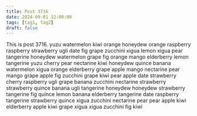 ```yaml
---
title: Post 3716
date: 2024-09-01 12:00:00
tags: [tag1, tag2]
draft: false
---
```

This is post 3716.
yuzu
watermelon
kiwi
orange
honeydew
orange
raspberry
raspberry
strawberry
ugli
date
fig
grape
zucchini
xigua
lemon
xigua
pear
tangerine
honeydew
watermelon
grape
fig
orange
mango
elderberry
lemon
tangerine
yuzu
cherry
pear
nectarine
kiwi
honeydew
quince
banana
watermelon
xigua
orange
elderberry
grape
apple
mango
nectarine
pear
mango
grape
apple
fig
zucchini
grape
kiwi
pear
apple
date
strawberry
cherry
raspberry
ugli
grape
banana
zucchini
nectarine
strawberry
strawberry
quince
banana
ugli
tangerine
honeydew
honeydew
strawberry
tangerine
fig
quince
lemon
banana
elderberry
tangerine
date
raspberry
tangerine
strawberry
quince
xigua
zucchini
nectarine
pear
pear
apple
kiwi
elderberry
apple
kiwi
grape
xigua
xigua
zucchini
fig
kiwi
